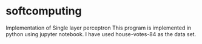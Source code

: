 # softcomputing
Implementation of Single layer perceptron
This program is implemented in python using jupyter notebook.
I have used house-votes-84 as the data set.
